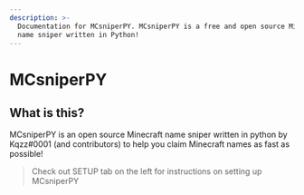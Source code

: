 ```yaml
---
description: >-
  Documentation for MCsniperPY. MCsniperPY is a free and open source Minecraft
  name sniper written in Python!
---
```


# MCsniperPY

## What is this?

MCsniperPY is an open source Minecraft name sniper written in python by Kqzz\#0001 \(and contributors\) to help you claim Minecraft names as fast as possible!

> Check out SETUP tab on the left for instructions on setting up MCsniperPY

